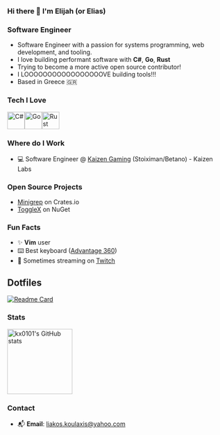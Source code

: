 ### Hi there 👋 I'm Elijah (or Elias)

### Software Engineer

- Software Engineer with a passion for systems programming, web development, and tooling.
- I love building performant software with **C#**, **Go**, **Rust**
- Trying to become a more active open source contributor!
- I LOOOOOOOOOOOOOOOOOVE building tools!!!
- Based in Greece 🇬🇷

### Tech I Love
<div style="display: flex;">
  <a href="https://docs.microsoft.com/en-us/dotnet/csharp/"><img src="https://raw.githubusercontent.com/danielcranney/readme-generator/main/public/icons/skills/csharp-colored.svg" width="40" height="40" alt="C#" /></a>
  <a href="https://golang.org"><img src="https://raw.githubusercontent.com/danielcranney/readme-generator/main/public/icons/skills/go-colored.svg" width="40" height="40" alt="Go" /></a>
  <a href="https://www.rust-lang.org"><img src="https://raw.githubusercontent.com/danielcranney/readme-generator/main/public/icons/skills/rust-colored.svg" width="40" height="40" alt="Rust" /></a>
</div>

### Where do I Work
- 💻  Software Engineer @ [Kaizen Gaming](https://kaizengaming.com/) (Stoiximan/Betano) - Kaizen Labs

### Open Source Projects
- [Minigrep](https://crates.io/crates/minigrep_elijahkx) on Crates.io
- [ToggleX](https://www.nuget.org/packages/ToggleX) on NuGet

### Fun Facts
- ✨  **Vim** user
- ⌨️  Best keyboard ([Advantage 360](https://kinesis-ergo.com/keyboards/advantage360/))
- 🎥  Sometimes streaming on [Twitch](https://twitch.tv/elijahkx)

## Dotfiles
[![Readme Card](https://github-readme-stats-sigma-five.vercel.app/api/pin/?username=kx0101&repo=.dotfiles&theme=dark&langs_count=3)](https://github.com/kx0101/.dotfiles) 

### Stats
<div style="display: flex;"> 
  <img src="https://github-readme-stats.vercel.app/api?username=kx0101&show_icons=true&count_private=true&title_color=2ecc71&text_color=a0e9af&icon_color=27ae60&bg_color=2c3e50&hide_border=true" alt="kx0101's GitHub stats" height="150" />
</div>

### Contact
- 📬 **Email**: liakos.koulaxis@yahoo.com
